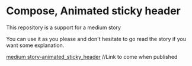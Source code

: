 # Compose, Animated sticky header

This repository is a support for a medium story

You can use it as you please and don't hesitate to go read the story if you want some explanation.

[medium story-animated_sticky_header](https://itnext.io/)  //Link to come when published


